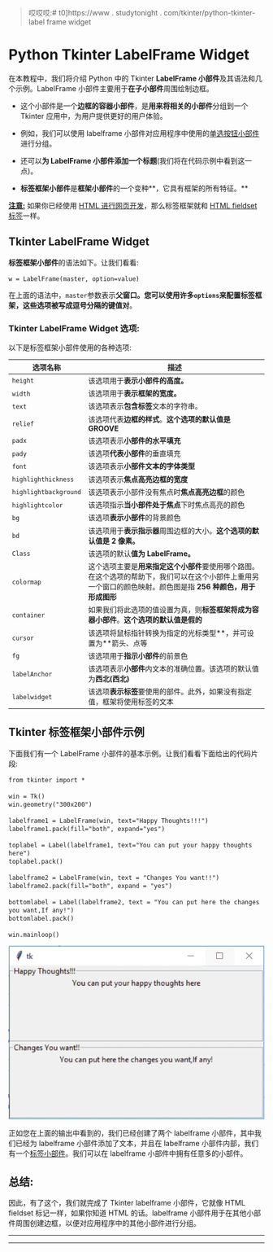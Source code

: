 > 哎哎哎:# t0]https://www . studytonight . com/tkinter/python-tkinter-label frame widget


# Python Tkinter LabelFrame Widget

在本教程中，我们将介绍 Python 中的 Tkinter **LabelFrame 小部件**及其语法和几个示例。LabelFrame 小部件主要用于**在子小部件**周围绘制边框。

*   这个小部件是一个**边框的容器小部件**，是**用来将相关的小部件**分组到一个 Tkinter 应用中，为用户提供更好的用户体验。

*   例如，我们可以使用 labelframe 小部件对应用程序中使用的[单选按钮小部件](https://www.studytonight.com/tkinter/python-tkinter-radiobutton-widget)进行分组。

*   还可以**为 LabelFrame 小部件添加一个标题**(我们将在代码示例中看到这一点)。

*   **标签框架小部件**是**框架小部件**的一个变种**，它具有框架的所有特征。**

<u>**注意:**</u> 如果你已经使用 [HTML 进行网页开发](https://www.studytonight.com/code/)，那么标签框架就和 [HTML fieldset 标签](https://www.studytonight.com/html5-references/html-fieldset-tag)一样。

## Tkinter LabelFrame Widget

**标签框架小部件**的语法如下。让我们看看:

```
w = LabelFrame(master, option=value)
```

在上面的语法中，`master`参数表示**父窗口。**您可以使用许多`options`来配置标签框架，这些选项被写成**逗号分隔的键值对**。

### Tkinter LabelFrame Widget 选项:

以下是标签框架小部件使用的各种选项:

| **选项名称** | **描述** |
| --- | --- |
| `height` | 该选项用于**表示小部件的高度。** |
| `width` | 该选项用于**表示框架的宽度。** |
| `text` | 该选项表示**包含标签**文本的字符串。 |
| `relief` | 该选项代表**边框的样式**。**这个选项的默认值是 GROOVE** |
| `padx` | 该选项表示**小部件的水平填充** |
| `pady` | 该选项**代表小部件**的垂直填充 |
| `font` | 该选项表示**小部件文本的字体类型** |
| `highlighthickness` | 该选项表示**焦点高亮边框的宽度** |
| `highlightbackground` | 该选项表示小部件没有焦点时**焦点高亮边框**的颜色 |
| `highlightcolor` | 该选项指示**当小部件处于焦点**下时焦点高亮的颜色 |
| `bg` | 该选项**表示小部件**的背景颜色 |
| `bd` | 该选项用于**表示指示器**周围边框的大小。**这个选项的默认值是 2 像素。** |
| `Class` | 该选项的默认**值为 LabelFrame。** |
| `colormap` | 这个选项主要是**用来指定这个小部件**要使用哪个路图。在这个选项的帮助下，我们可以在这个小部件上重用另一个窗口的颜色映射。颜色图是指 **256 种颜色，用于形成图形** |
| `container` | 如果我们将此选项的值设置为真，则**标签框架将成为容器小部件**。**这个选项的默认值是假的** |
| `cursor` | 该选项将鼠标指针转换为指定的光标类型**，并可设置为**箭头、点等 |
| `fg` | 该选项用于**指示小部件**的前景色 |
| `labelAnchor` | 该选项表示**小部件**内文本的准确位置。该选项的默认值为**西北(西北)** |
| `labelwidget` | 该选项**表示标签**要使用的部件。此外，如果没有指定值，框架将使用标签的文本 |

## Tkinter 标签框架小部件示例

下面我们有一个 LabelFrame 小部件的基本示例。让我们看看下面给出的代码片段:

```
from tkinter import *  

win = Tk()  
win.geometry("300x200")  

labelframe1 = LabelFrame(win, text="Happy Thoughts!!!")  
labelframe1.pack(fill="both", expand="yes")  

toplabel = Label(labelframe1, text="You can put your happy thoughts here")  
toplabel.pack()  

labelframe2 = LabelFrame(win, text = "Changes You want!!")  
labelframe2.pack(fill="both", expand = "yes")  

bottomlabel = Label(labelframe2, text = "You can put here the changes you want,If any!")  
bottomlabel.pack()  

win.mainloop() 
```

![Tkinter labelframe example](img/bf01ebd1cf146bbe38a5ac4a93af9a3d.png)

正如您在上面的输出中看到的，我们已经创建了两个 labelframe 小部件，其中我们已经为 labelframe 小部件添加了文本，并且在 labelframe 小部件内部，我们有一个[标签小部件](https://www.studytonight.com/tkinter/python-tkinter-label-widget)。我们可以在 labelframe 小部件中拥有任意多的小部件。

## 总结:

因此，有了这个，我们就完成了 Tkinter labelframe 小部件，它就像 HTML fieldset 标记一样，如果你知道 HTML 的话。labelframe 小部件用于在其他小部件周围创建边框，以便对应用程序中的其他小部件进行分组。

* * *

* * *